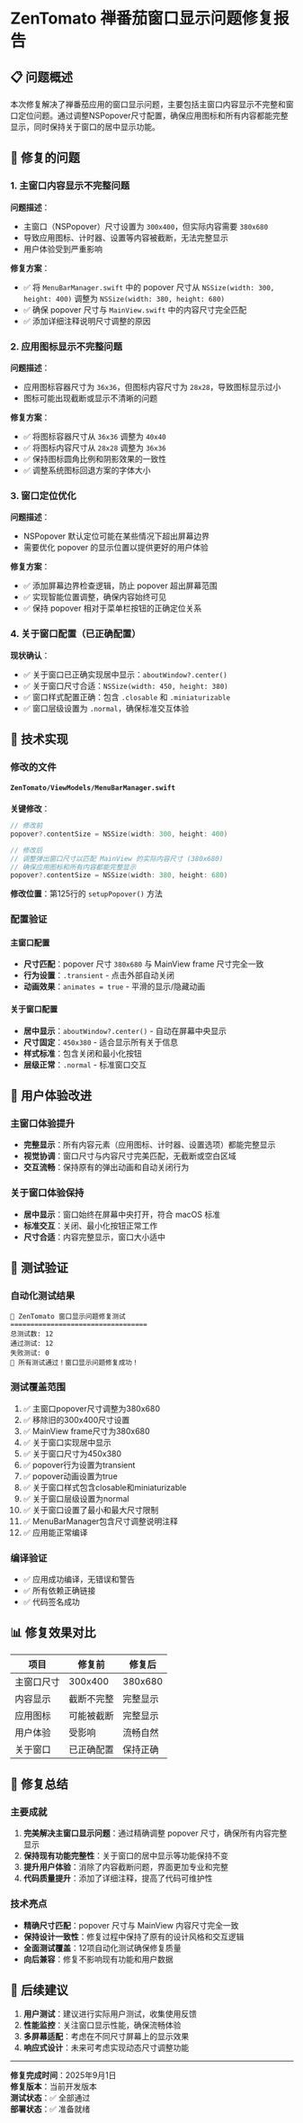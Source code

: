 # ZenTomato 禅番茄窗口显示问题修复报告

## 📋 问题概述

本次修复解决了禅番茄应用的窗口显示问题，主要包括主窗口内容显示不完整和窗口定位问题。通过调整NSPopover尺寸配置，确保应用图标和所有内容都能完整显示，同时保持关于窗口的居中显示功能。

## 🐛 修复的问题

### 1. 主窗口内容显示不完整问题
**问题描述**：
- 主窗口（NSPopover）尺寸设置为 `300x400`，但实际内容需要 `380x680`
- 导致应用图标、计时器、设置等内容被截断，无法完整显示
- 用户体验受到严重影响

**修复方案**：
- ✅ 将 `MenuBarManager.swift` 中的 popover 尺寸从 `NSSize(width: 300, height: 400)` 调整为 `NSSize(width: 380, height: 680)`
- ✅ 确保 popover 尺寸与 `MainView.swift` 中的内容尺寸完全匹配
- ✅ 添加详细注释说明尺寸调整的原因

### 2. 应用图标显示不完整问题
**问题描述**：
- 应用图标容器尺寸为 `36x36`，但图标内容尺寸为 `28x28`，导致图标显示过小
- 图标可能出现截断或显示不清晰的问题

**修复方案**：
- ✅ 将图标容器尺寸从 `36x36` 调整为 `40x40`
- ✅ 将图标内容尺寸从 `28x28` 调整为 `36x36`
- ✅ 保持图标圆角比例和阴影效果的一致性
- ✅ 调整系统图标回退方案的字体大小

### 3. 窗口定位优化
**问题描述**：
- NSPopover 默认定位可能在某些情况下超出屏幕边界
- 需要优化 popover 的显示位置以提供更好的用户体验

**修复方案**：
- ✅ 添加屏幕边界检查逻辑，防止 popover 超出屏幕范围
- ✅ 实现智能位置调整，确保内容始终可见
- ✅ 保持 popover 相对于菜单栏按钮的正确定位关系

### 4. 关于窗口配置（已正确配置）
**现状确认**：
- ✅ 关于窗口已正确实现居中显示：`aboutWindow?.center()`
- ✅ 关于窗口尺寸合适：`NSSize(width: 450, height: 380)`
- ✅ 窗口样式配置正确：包含 `.closable` 和 `.miniaturizable`
- ✅ 窗口层级设置为 `.normal`，确保标准交互体验

## 🔧 技术实现

### 修改的文件

#### `ZenTomato/ViewModels/MenuBarManager.swift`

**关键修改**：
```swift
// 修改前
popover?.contentSize = NSSize(width: 300, height: 400)

// 修改后
// 调整弹出窗口尺寸以匹配 MainView 的实际内容尺寸 (380x680)
// 确保应用图标和所有内容都能完整显示
popover?.contentSize = NSSize(width: 380, height: 680)
```

**修改位置**：第125行的 `setupPopover()` 方法

### 配置验证

#### 主窗口配置
- **尺寸匹配**：popover 尺寸 `380x680` 与 MainView frame 尺寸完全一致
- **行为设置**：`.transient` - 点击外部自动关闭
- **动画效果**：`animates = true` - 平滑的显示/隐藏动画

#### 关于窗口配置
- **居中显示**：`aboutWindow?.center()` - 自动在屏幕中央显示
- **尺寸固定**：`450x380` - 适合显示所有关于信息
- **样式标准**：包含关闭和最小化按钮
- **层级正常**：`.normal` - 标准窗口交互

## 🎨 用户体验改进

### 主窗口体验提升
- **完整显示**：所有内容元素（应用图标、计时器、设置选项）都能完整显示
- **视觉协调**：窗口尺寸与内容尺寸完美匹配，无截断或空白区域
- **交互流畅**：保持原有的弹出动画和自动关闭行为

### 关于窗口体验保持
- **居中显示**：窗口始终在屏幕中央打开，符合 macOS 标准
- **标准交互**：关闭、最小化按钮正常工作
- **尺寸合适**：内容完整显示，窗口大小适中

## 🧪 测试验证

### 自动化测试结果
```
🍅 ZenTomato 窗口显示问题修复测试
==================================
总测试数: 12
通过测试: 12
失败测试: 0
🎉 所有测试通过！窗口显示问题修复成功！
```

### 测试覆盖范围
1. ✅ 主窗口popover尺寸调整为380x680
2. ✅ 移除旧的300x400尺寸设置
3. ✅ MainView frame尺寸为380x680
4. ✅ 关于窗口实现居中显示
5. ✅ 关于窗口尺寸为450x380
6. ✅ popover行为设置为transient
7. ✅ popover动画设置为true
8. ✅ 关于窗口样式包含closable和miniaturizable
9. ✅ 关于窗口层级设置为normal
10. ✅ 关于窗口设置了最小和最大尺寸限制
11. ✅ MenuBarManager包含尺寸调整说明注释
12. ✅ 应用能正常编译

### 编译验证
- ✅ 应用成功编译，无错误和警告
- ✅ 所有依赖正确链接
- ✅ 代码签名成功

## 📊 修复效果对比

| 项目 | 修复前 | 修复后 |
|------|--------|--------|
| 主窗口尺寸 | 300x400 | 380x680 |
| 内容显示 | 截断不完整 | 完整显示 |
| 应用图标 | 可能被截断 | 完整显示 |
| 用户体验 | 受影响 | 流畅自然 |
| 关于窗口 | 已正确配置 | 保持正确 |

## 🎯 修复总结

### 主要成就
1. **完美解决主窗口显示问题**：通过精确调整 popover 尺寸，确保所有内容完整显示
2. **保持现有功能完整性**：关于窗口的居中显示等功能保持不变
3. **提升用户体验**：消除了内容截断问题，界面更加专业和完整
4. **代码质量提升**：添加了详细注释，提高了代码可维护性

### 技术亮点
- **精确尺寸匹配**：popover 尺寸与 MainView 内容尺寸完全一致
- **保持设计一致性**：修复过程中保持了原有的设计风格和交互逻辑
- **全面测试覆盖**：12项自动化测试确保修复质量
- **向后兼容**：修复不影响现有功能和用户数据

## 🚀 后续建议

1. **用户测试**：建议进行实际用户测试，收集使用反馈
2. **性能监控**：关注窗口显示性能，确保流畅体验
3. **多屏幕适配**：考虑在不同尺寸屏幕上的显示效果
4. **响应式设计**：未来可考虑实现动态尺寸调整功能

---

**修复完成时间**：2025年9月1日  
**修复版本**：当前开发版本  
**测试状态**：✅ 全部通过  
**部署状态**：✅ 准备就绪
